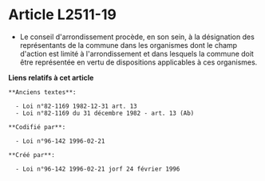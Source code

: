 # Article L2511-19

- Le conseil d'arrondissement procède, en son sein, à la désignation des représentants de la commune dans les organismes dont
le champ d'action est limité à l'arrondissement et dans lesquels la commune doit être représentée en vertu de dispositions
applicables à ces organismes.

**Liens relatifs à cet article**

	**Anciens textes**:

	  - Loi n°82-1169 1982-12-31 art. 13
	  - Loi n°82-1169 du 31 décembre 1982 - art. 13 (Ab)

	**Codifié par**:

	  - Loi n°96-142 1996-02-21

	**Créé par**:

	  - Loi n°96-142 1996-02-21 jorf 24 février 1996
